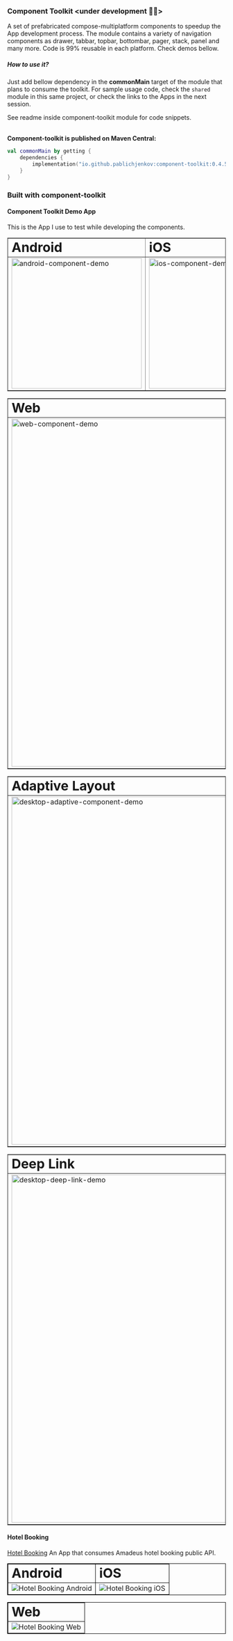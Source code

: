### Component Toolkit <under development 🚧👷>
A set of prefabricated compose-multiplatform components to speedup the App development process. The module contains a variety of navigation components as drawer, tabbar, topbar, bottombar, pager, stack, panel and many more. Code is 99% reusable in each platform. Check demos bellow.

##### How to use it?
Just add bellow dependency in the **commonMain** target of the module that plans to consume the toolkit. For sample usage code, check the `shared` module in this same project, or check the links to the Apps in the next session.

See readme inside component-toolkit module for code snippets.
<BR>
<BR>

**Component-toolkit is published on Maven Central:**

```kotlin
val commonMain by getting {
    dependencies {
        implementation("io.github.pablichjenkov:component-toolkit:0.4.5")
    }
}
```

### Built with component-toolkit
#### Component Toolkit Demo App

This is the App I use to test while developing the components.

<table border="1">
 <tr>
    <td><b style="font-size:30">Android</b></td>
    <td><b style="font-size:30">iOS</b></td>
 </tr>
 <tr>
    <td><img title="Android components demo" src="https://user-images.githubusercontent.com/5303301/225816832-682d3620-6218-4d60-b742-4a692761abee.gif" alt="android-component-demo" width="300"></td>
    <td><img title="iOS components demo" src="https://user-images.githubusercontent.com/5303301/225282413-fb433cc2-416f-4d98-ad29-cb676030a0ec.gif" alt="ios-component-demo" width="300"></td>
 </tr>
</table>
<table border="1">
 <tr>
    <td><b style="font-size:30px">Web</b></td>
 </tr>
 <tr>
    <td><img title="Web components demo" src="https://user-images.githubusercontent.com/5303301/214518301-88398770-a508-45f2-b411-520155f4f7e9.jpg" alt="web-component-demo" width="800"></td>
 </tr>
</table>
<table border="1">
<tr>
    <td><b style="font-size:30px">Adaptive Layout</b></td>
 </tr>
 <tr>
    <td><img title="Desktop components demo" src="https://user-images.githubusercontent.com/5303301/225287289-d1870ba7-1a09-4570-a041-934746a35c11.gif" alt="desktop-adaptive-component-demo" width="800"></td>
 </tr>
</table>
<table border="1">
<tr>
    <td><b style="font-size:30px">Deep Link</b></td>
 </tr>
 <tr>
    <td><img title="Desktop components demo" src="https://github.com/pablichjenkov/component-toolkit/assets/5303301/6d0871de-0ae3-47a3-b2c9-0e26c4caa65e.gif" alt="desktop-deep-link-demo" width="800"></td>
 </tr>
</table>

#### Hotel Booking

[Hotel Booking](https://github.com/pablichjenkov/amadeus-hotel-app) An App that consumes Amadeus hotel booking public API.

<table style="border:1px solid black;">
 <tr>
    <td style="border:1px solid black;"><b style="font-size:30px">Android</b></td>
    <td style="border:1px solid black;"><b style="font-size:30px">iOS</b></td>
 </tr>
 <tr>
    <td style="border:1px solid black;"><img title="Hotel Booking Android" src="https://github.com/pablichjenkov/amadeus-hotel-app/assets/5303301/d795c512-a15d-4d92-81cb-f1452eace104"></td>
    <td style="border:1px solid black;"><img title="Hotel Booking iOS" src="https://github.com/pablichjenkov/amadeus-hotel-app/assets/5303301/97eeb489-8f92-401a-aadf-e6ec068668f8"></td>
 </tr>
</table>
    <table style="border:1px solid black;">
 <tr>
    <td style="border:1px solid black;"><b style="font-size:30px">Web</b></td>
 </tr>
 <tr>
    <td style="border:1px solid black;"><img title="Hotel Booking Web" src="https://github.com/pablichjenkov/amadeus-hotel-app/assets/5303301/77412db5-4030-4a41-b51f-07dd0a60e3c1"></td>
 </tr>
</table>
